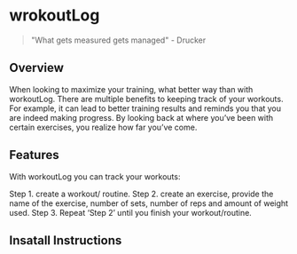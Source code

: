 # wrokoutLog

> "What gets measured gets managed" - Drucker

## Overview

When looking to maximize your training, what better way than with workoutLog. There are multiple benefits to keeping track of your workouts. For example, it can lead to better training results and reminds you that you are indeed making progress. By looking back at where you’ve been with certain exercises, you realize how far you’ve come. 

## Features

With workoutLog you can track your workouts:

Step 1. create a workout/ routine. 
Step 2. create an exercise, provide the name of the exercise, number of sets, number of reps and amount of weight used. 
Step 3. Repeat ‘Step 2’ until you finish your workout/routine. 


## Insatall Instructions 
